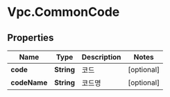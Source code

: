 # Vpc.CommonCode

## Properties
Name | Type | Description | Notes
------------ | ------------- | ------------- | -------------
**code** | **String** | 코드 | [optional] 
**codeName** | **String** | 코드명 | [optional] 


